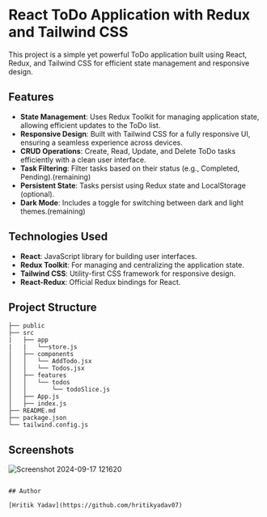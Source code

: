 
# React ToDo Application with Redux and Tailwind CSS

This project is a simple yet powerful ToDo application built using React, Redux, and Tailwind CSS for efficient state management and responsive design. 

## Features

- **State Management**: Uses Redux Toolkit for managing application state, allowing efficient updates to the ToDo list.
- **Responsive Design**: Built with Tailwind CSS for a fully responsive UI, ensuring a seamless experience across devices.
- **CRUD Operations**: Create, Read, Update, and Delete ToDo tasks efficiently with a clean user interface.
- **Task Filtering**: Filter tasks based on their status (e.g., Completed, Pending).(remaining)
- **Persistent State**: Tasks persist using Redux state and LocalStorage (optional).
- **Dark Mode**: Includes a toggle for switching between dark and light themes.(remaining)


## Technologies Used

- **React**: JavaScript library for building user interfaces.
- **Redux Toolkit**: For managing and centralizing the application state.
- **Tailwind CSS**: Utility-first CSS framework for responsive design.
- **React-Redux**: Official Redux bindings for React.

## Project Structure

```
├── public
├── src
|   ├── app
|   |   └──store.js
│   ├── components
│   │   └── AddTodo.jsx
│   │   └── Todos.jsx
│   ├── features
│   │   └── todos
│   │       └── todoSlice.js
│   ├── App.js
│   ├── index.js
├── README.md
├── package.json
└── tailwind.config.js
```

## Screenshots

![Screenshot 2024-09-17 121620](https://github.com/user-attachments/assets/1ea837f4-af87-4104-b95d-fd5f467c7aa9)


```

## Author

[Hritik Yadav](https://github.com/hritikyadav07)

```

